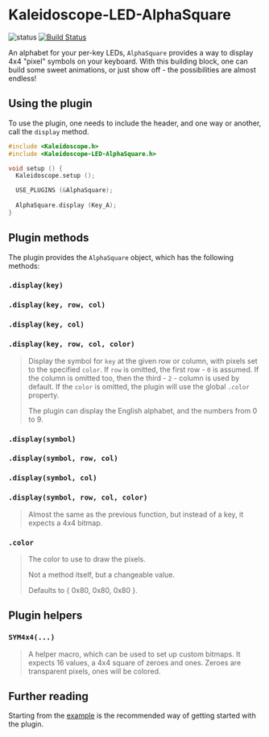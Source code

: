 # Kaleidoscope-LED-AlphaSquare

![status][st:experimental] [![Build Status][travis:image]][travis:status]

 [travis:image]: https://travis-ci.org/keyboardio/Kaleidoscope-LED-AlphaSquare.svg?branch=master
 [travis:status]: https://travis-ci.org/keyboardio/Kaleidoscope-LED-AlphaSquare

 [st:stable]: https://img.shields.io/badge/stable-✔-black.png?style=flat&colorA=44cc11&colorB=494e52
 [st:broken]: https://img.shields.io/badge/broken-X-black.png?style=flat&colorA=e05d44&colorB=494e52
 [st:experimental]: https://img.shields.io/badge/experimental----black.png?style=flat&colorA=dfb317&colorB=494e52

An alphabet for your per-key LEDs, `AlphaSquare` provides a way to display 4x4
"pixel" symbols on your keyboard. With this building block, one can build some
sweet animations, or just show off - the possibilities are almost endless!

## Using the plugin

To use the plugin, one needs to include the header, and one way or another, call
the `display` method.

```c++
#include <Kaleidoscope.h>
#include <Kaleidoscope-LED-AlphaSquare.h>

void setup () {
  Kaleidoscope.setup ();

  USE_PLUGINS (&AlphaSquare);
  
  AlphaSquare.display (Key_A);
}
```

## Plugin methods

The plugin provides the `AlphaSquare` object, which has the following methods:

### `.display(key)`
### `.display(key, row, col)`
### `.display(key, col)`
### `.display(key, row, col, color)`

> Display the symbol for `key` at the given row or column, with pixels set to
> the specified `color`. If `row` is omitted, the first row - `0` is assumed. If
> the column is omitted too, then the third - `2` - column is used by default.
> If the `color` is omitted, the plugin will use the global `.color` property.
>
> The plugin can display the English alphabet, and the numbers from 0 to 9.

### `.display(symbol)`
### `.display(symbol, row, col)`
### `.display(symbol, col)`
### `.display(symbol, row, col, color)`

> Almost the same as the previous function, but instead of a key, it expects a
> 4x4 bitmap.

### `.color`

> The color to use to draw the pixels.
>
> Not a method itself, but a changeable value.
>
> Defaults to { 0x80, 0x80, 0x80 }.

## Plugin helpers

### `SYM4x4(...)`

> A helper macro, which can be used to set up custom bitmaps. It expects 16
> values, a 4x4 square of zeroes and ones. Zeroes are transparent pixels, ones
> will be colored.

## Further reading

Starting from the [example][plugin:example] is the recommended way of getting
started with the plugin.

 [plugin:example]: https://github.com/keyboardio/Kaleidoscope-LED-AlphaSquare/blob/master/examples/LED-AlphaSquare/LED-AlphaSquare.ino
